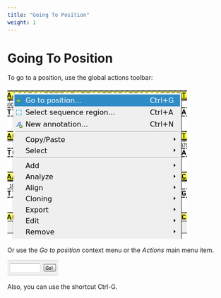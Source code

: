 ```yaml
---
title: "Going To Position"
weight: 1
---
```



# Going To Position

To go to a position, use the global actions toolbar:


![](/images/65929411/65929412.png)

Or use the _Go to position_ context menu or the _Actions_ main menu item.


![](/images/65929411/65929413.png)

Also, you can use the shortcut Ctrl-G.
